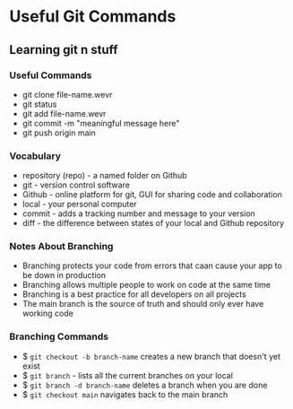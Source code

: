 # Useful Git Commands

## Learning git n stuff

### Useful Commands

- git clone file-name.wevr
- git status
- git add file-name.wevr
- git commit -m "meaningful message here"
- git push origin main

### Vocabulary
- repository (repo) - a named folder on Github
- git - version control software
- Github - online platform for git, GUI for sharing code and collaboration
- local - your personal computer
- commit - adds a tracking number and message to your version
- diff - the difference between states of your local and Github repository

### Notes About Branching

- Branching protects your code from errors that caan cause your app to be down in production
- Branching allows multiple people to work on code at the same time
- Branching is a best practice for all developers on all projects
- The main branch is the source of truth and should only ever have working code

### Branching Commands
- $ `git checkout -b branch-name`
creates a new branch that doesn't yet exist
- $ `git branch` - lists all the current branches on your local
- $ `git branch -d branch-name`
deletes a branch when you are done
- $ `git checkout main` navigates back to the main branch

